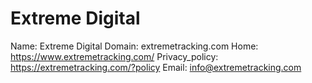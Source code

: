 
# Extreme Digital

Name: Extreme Digital
Domain: extremetracking.com
Home: https://www.extremetracking.com/
Privacy_policy: https://extremetracking.com/?policy
Email: info@extremetracking.com
